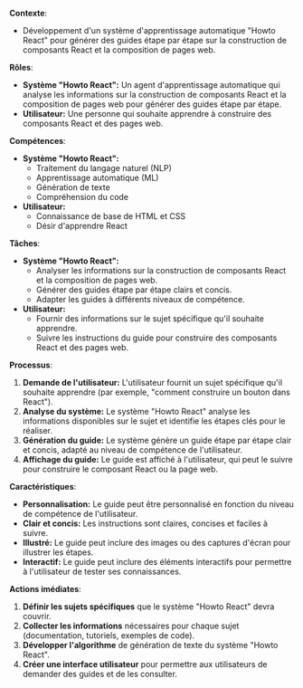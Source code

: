 

**Contexte**:

*  Développement d'un système d'apprentissage automatique "Howto React" pour générer des guides étape par étape sur la construction de composants React et la composition de pages web.

**Rôles**:

* **Système "Howto React":** Un agent d'apprentissage automatique qui analyse les informations sur la construction de composants React et la composition de pages web pour générer des guides étape par étape.
* **Utilisateur:** Une personne qui souhaite apprendre à construire des composants React et des pages web.

**Compétences**:

* **Système "Howto React":**
    * Traitement du langage naturel (NLP)
    * Apprentissage automatique (ML)
    * Génération de texte
    * Compréhension du code
* **Utilisateur:**
    * Connaissance de base de HTML et CSS
    * Désir d'apprendre React

**Tâches**:

* **Système "Howto React":**
    * Analyser les informations sur la construction de composants React et la composition de pages web.
    * Générer des guides étape par étape clairs et concis.
    * Adapter les guides à différents niveaux de compétence.
* **Utilisateur:**
    * Fournir des informations sur le sujet spécifique qu'il souhaite apprendre.
    * Suivre les instructions du guide pour construire des composants React et des pages web.

**Processus**:

1. **Demande de l'utilisateur:** L'utilisateur fournit un sujet spécifique qu'il souhaite apprendre (par exemple, "comment construire un bouton dans React").
2. **Analyse du système:** Le système "Howto React" analyse les informations disponibles sur le sujet et identifie les étapes clés pour le réaliser.
3. **Génération du guide:** Le système génère un guide étape par étape clair et concis, adapté au niveau de compétence de l'utilisateur.
4. **Affichage du guide:** Le guide est affiché à l'utilisateur, qui peut le suivre pour construire le composant React ou la page web.

**Caractéristiques**:

* **Personnalisation:** Le guide peut être personnalisé en fonction du niveau de compétence de l'utilisateur.
* **Clair et concis:** Les instructions sont claires, concises et faciles à suivre.
* **Illustré:** Le guide peut inclure des images ou des captures d'écran pour illustrer les étapes.
* **Interactif:** Le guide peut inclure des éléments interactifs pour permettre à l'utilisateur de tester ses connaissances.

**Actions imédiates**:

1. **Définir les sujets spécifiques** que le système "Howto React" devra couvrir.
2. **Collecter les informations** nécessaires pour chaque sujet (documentation, tutoriels, exemples de code).
3. **Développer l'algorithme** de génération de texte du système "Howto React".
4. **Créer une interface utilisateur** pour permettre aux utilisateurs de demander des guides et de les consulter.



